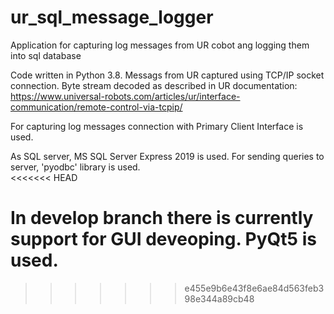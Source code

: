 # ur_sql_message_logger
Application for capturing log messages from UR cobot ang logging them into sql database

Code written in Python 3.8. 
Messags from UR captured using TCP/IP socket connection. Byte stream decoded as described in UR documentation:
https://www.universal-robots.com/articles/ur/interface-communication/remote-control-via-tcpip/

For capturing log messages connection with Primary Client Interface is used. 

As SQL server, MS SQL Server Express 2019 is used. For sending queries to server, 'pyodbc' library is used.  
<<<<<<< HEAD

In develop branch there is currently support for GUI deveoping. PyQt5 is used.
=======
>>>>>>> e455e9b6e43f8e6ae84d563feb398e344a89cb48
